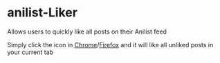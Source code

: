 # anilist-Liker
Allows users to quickly like all posts on their Anilist feed

Simply click the icon in 
[Chrome](https://chrome.google.com/webstore/detail/anilist-liker/mkecceglggaoclfnhlgogoanmnmjelcn?hl=en)/[Firefox](https://addons.mozilla.org/en-US/firefox/addon/anilist-liker/) and it will like all unliked posts in your current tab
